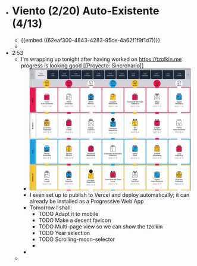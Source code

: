 - # Viento (2/20) Auto-Existente (4/13)
	- {{embed ((62eaf300-4843-4283-95ce-4a62f1f9f1d7))}}
	-
- 2:53
	- I'm wrapping up tonight after having worked on https://tzolkin.me progress is looking good [[Proyecto: Sincronario]]
		- ![image.png](../assets/image_1659938082585_0.png)
		- I even set up to publish to Vercel and deploy automatically; it can already be installed as a Progressive Web App
		- Tomorrow I shall:
			- TODO Adapt it to mobile
			- TODO Make a decent favicon
			- TODO Multi-page view so we can show the tzolkin
			- TODO Year selection
			- TODO Scrolling-moon-selector
			-
		-
	-